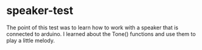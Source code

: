 ﻿# speaker-test
 The point of this test was to learn how to work with a speaker that is connected to arduino. I learned about the Tone() functions and use them to play a little melody. 
